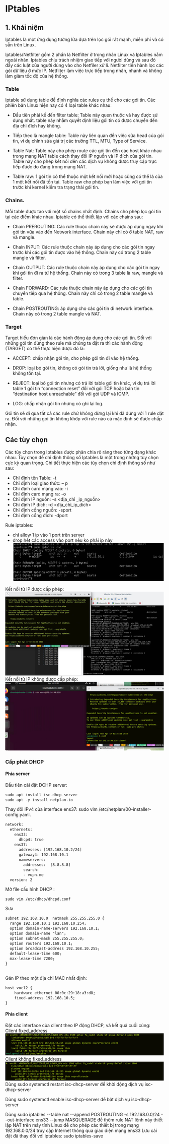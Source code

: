 # IPtables 
## 1. Khái niệm  
      
Iptables là một ứng dụng tường lửa dựa trên lọc gói rất mạnh, miễn phí và có sẵn trên Linux.

Iptables/Netfilter gồm 2 phần là Netfilter ở trong nhân Linux và Iptables nằm ngoài nhân. Iptables chịu trách nhiệm giao tiếp với người dùng và sau đó đẩy các luật của người dùng vào cho Netfiler xử lí. Netfilter tiến hành lọc các gói dữ liệu ở mức IP. Netfilter làm việc trực tiếp trong nhân, nhanh và không làm giảm tốc độ của hệ thống.
### Table
Iptable sử dụng table để định nghĩa các rules cụ thể cho các gói tin. Các phiên bản Linux hiện nay có 4 loại table khác nhau:

- Đầu tiên phải kể đến filter table: Table này quen thuộc và hay được sử dụng nhất. table này nhằm quyết định liệu gói tin có được chuyển đến địa chỉ đích hay không.

- Tiếp theo là mangle table: Table này liên quan đến việc sửa head của gói tin, ví dụ chỉnh sửa giá trị các trường TTL, MTU, Type of Service.

- Table Nat: Table này cho phép route các gói tin đến các host khác nhau trong mạng NAT table cách thay đổi IP nguồn và IP đích của gói tin. Table này cho phép kết nối đến các dịch vụ không được truy cập trực tiếp được do đang trong mạng NAT.

- Table raw: 1 gói tin có thể thuộc một kết nối mới hoặc cũng có thể là của 1 một kết nối đã tồn tại. Table raw cho phép bạn làm việc với gói tin trước khi kernel kiểm tra trạng thái gói tin.

### Chains.
Mỗi table được tạo với một số chains nhất định. Chains cho phép lọc gói tin tại các điểm khác nhau. Iptable có thể thiết lập với các chains sau:

- Chain PREROUTING: Các rule thuộc chain này sẽ được áp dụng ngay khi gói tin vừa vào đến Network interface. Chain này chỉ có ở table NAT, raw và mangle.

- Chain INPUT: Các rule thuộc chain này áp dụng cho các gói tin ngay trước khi các gói tin được vào hệ thống. Chain này có trong 2 table mangle và filter.

- Chain OUTPUT: Các rule thuộc chain này áp dụng cho các gói tin ngay khi gói tin đi ra từ hệ thống. Chain này có trong 3 table là raw, mangle và filter.

- Chain FORWARD: Các rule thuộc chain này áp dụng cho các gói tin chuyển tiếp qua hệ thống. Chain này chỉ có trong 2 table mangle và table.

- Chain POSTROUTING: áp dụng cho các gói tin đi network interface. Chain này có trong 2 table mangle và NAT.

### Target
Target hiểu đơn giản là các hành động áp dụng cho các gói tin. Đối với những gói tin đúng theo rule mà chúng ta đặt ra thì các hành động (TARGET) có thể thực hiện được đó là:

-  ACCEPT: chấp nhận gói tin, cho phép gói tin đi vào hệ thống.

-  DROP: loại bỏ gói tin, không có gói tin trả lời, giống như là hệ thống không tồn tại.

-  REJECT: loại bỏ gói tin nhưng có trả lời table gói tin khác, ví dụ trả lời table 1 gói tin “connection reset” đối với gói TCP hoặc bản tin “destination host unreachable” đối với gói UDP và ICMP.

- LOG: chấp nhận gói tin nhưng có ghi lại log.

Gói tin sẽ đi qua tất cả các rule chứ không dừng lại khi đã đúng với 1 rule đặt ra. Đối với những gói tin không khớp với rule nào cả mặc định sẽ được chấp nhận.
## Các tùy chọn

Các tùy chọn trong Iptables được phân chia rõ ràng theo từng dạng khác nhau. Tùy chọn để chỉ định thông số Iptables là một trong những tùy chọn cực kỳ quan trọng. Chi tiết thực hiện các tùy chọn chỉ định thông số như sau:

- Chỉ định tên Table: -t
- Chỉ định loại giao thức: – p
- Chỉ định card mạng vào: -i
- Chỉ định card mạng ra: -o
- Chỉ định IP nguồn: -s <địa_chỉ _ip_nguồn>
- Chỉ định IP đích: -d <địa_chỉ_ip_dích>
- Chỉ định cổng nguồn: -sport
- Chỉ định cổng đích: -dport


Rule iptables:
- chỉ allow 1 ip vào 1 port trên server
- drop hết các access vào port nếu ko phải ip này        
  ![Alt](https://github.com/sys6101/vupncloud/raw/main/Picture/Network/iptables1.png)
    

Kết nối từ IP được cấp phép:        
    ![Alt](https://github.com/sys6101/vupncloud/raw/main/Picture/Network/iptables2.jpg)     
Kết nối từ IP không được cấp phép:      
    ![Alt](https://github.com/sys6101/vupncloud/raw/main/Picture/Network/iptables3.jpg)     

  ### Cấp phát DHCP
#### Phía server
Đầu tiên cài đặt DCHP server: 
```
sudo apt install isc-dhcp-server
sudo apt -y install netplan.io

```

Thay đổi IPv4 của interface ens37:
 sudo vim /etc/netplan/00-installer-config.yaml. 

```
network:  
  ethernets:  
    ens33:  
      dhcp4: true 
    ens37:  
      addresses: [192.168.10.2/24]  
      gateway4: 192.168.10.1  
      nameservers:  
        addresses:  [8.8.8.8] 
        search: 
        - vupn.me 
  version: 2  
```
Mở file cấu hình DHCP :
```
sudo vim /etc/dhcp/dhcpd.conf
```

Sưa
```
subnet 192.168.10.0  netmask 255.255.255.0 {
  range 192.168.10.1 192.168.10.254;
  option domain-name-servers 192.168.10.1;
  option domain-name "lan";
  option subnet-mask 255.255.255.0;
  option routers 192.168.10.1;
  option broadcast-address 192.168.10.255;
  default-lease-time 600;
  max-lease-time 7200;
}


```
Gán IP theo một địa chỉ MAC nhất định:
```
host vucl2 {
    hardware ethernet 00:0c:29:18:a3:d8;
    fixed-address 192.168.10.5;
}

```
#### Phía client

Đặt các interface của client theo IP động DHCP, và kết quả cuối cùng:   
Client fixed_address  
![Alt](https://github.com/sys6101/vupncloud/raw/main/Picture/Network/iptables2.png)
Client không fixed_address  
![Alt](https://github.com/sys6101/vupncloud/raw/main/Picture/Network/iptables3.png)
Dùng sudo systemctl restart isc-dhcp-server để khởi động dịch vụ isc-dhcp-server  

Dùng sudo systemctl enable isc-dhcp-server để bật dịch vụ isc-dhcp-server 


Dùng sudo iptables --table nat --append POSTROUTING -s 192.168.0.0/24 --out-interface ens33 --jump MASQUERADE để thêm rule NAT
lệnh này thiết lập NAT trên máy tính Linux để cho phép các thiết bị trong mạng 192.168.0.0/24 truy cập Internet thông qua giao diện mạng ens33
Lưu cài đặt đã thay đổi với iptables: sudo iptables-save


